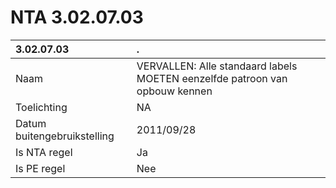 # NTA 3.02.07.03

 3.02.07.03 | . 
 :--- | :--- 
 Naam | VERVALLEN: Alle standaard labels MOETEN eenzelfde patroon van opbouw kennen 
 Toelichting | NA 
 Datum buitengebruikstelling | 2011/09/28 
 Is NTA regel | Ja 
 Is PE regel | Nee 

